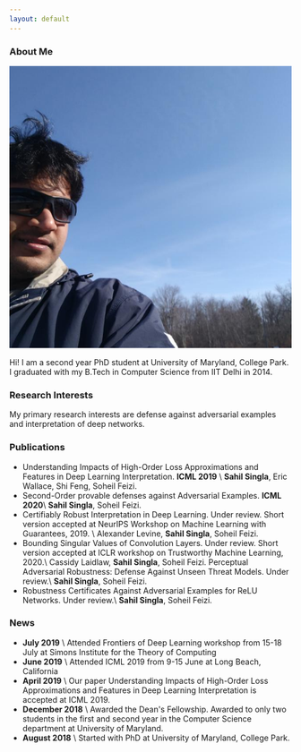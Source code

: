 ```yaml
---
layout: default
---
```



### About Me

<img class="profile-picture" src="profile.jpg">

Hi! I am a second year PhD student at University of Maryland, College Park. I graduated with my B.Tech in Computer Science from IIT Delhi in 2014. 

### Research Interests

My primary research interests are defense against adversarial examples and interpretation of deep networks.

### Publications

* Understanding Impacts of High-Order Loss Approximations and Features in Deep Learning Interpretation. **ICML 2019** \\
**Sahil Singla**, Eric Wallace, Shi Feng, Soheil Feizi.
* Second-Order provable defenses against Adversarial Examples. **ICML 2020**\\
**Sahil Singla**, Soheil Feizi. 
* Certifiably Robust Interpretation in Deep Learning. Under review. Short version accepted at NeurIPS Workshop on Machine Learning with Guarantees, 2019. \\
Alexander Levine, **Sahil Singla**, Soheil Feizi. 
* Bounding Singular Values of Convolution Layers. Under review. Short version accepted at ICLR workshop on Trustworthy Machine Learning, 2020.\\
Cassidy Laidlaw, **Sahil Singla**, Soheil Feizi. Perceptual Adversarial Robustness: Defense Against Unseen Threat Models. Under review.\\
**Sahil Singla**, Soheil Feizi. 
* Robustness Certificates Against Adversarial Examples for ReLU Networks. Under review.\\
 **Sahil Singla**, Soheil Feizi.

### News

* **July 2019** \\
Attended Frontiers of Deep Learning workshop from 15-18 July at Simons Institute for the Theory of Computing
* **June 2019** \\
Attended ICML 2019 from 9-15 June at Long Beach, California
* **April 2019** \\
Our paper Understanding Impacts of High-Order Loss Approximations and Features in Deep Learning Interpretation is accepted at ICML 2019.
* **December 2018** \\
Awarded the Dean's Fellowship. Awarded to only two students in the first and second year in the Computer Science department at University of Maryland.
* **August 2018** \\
Started with PhD at University of Maryland, College Park.
